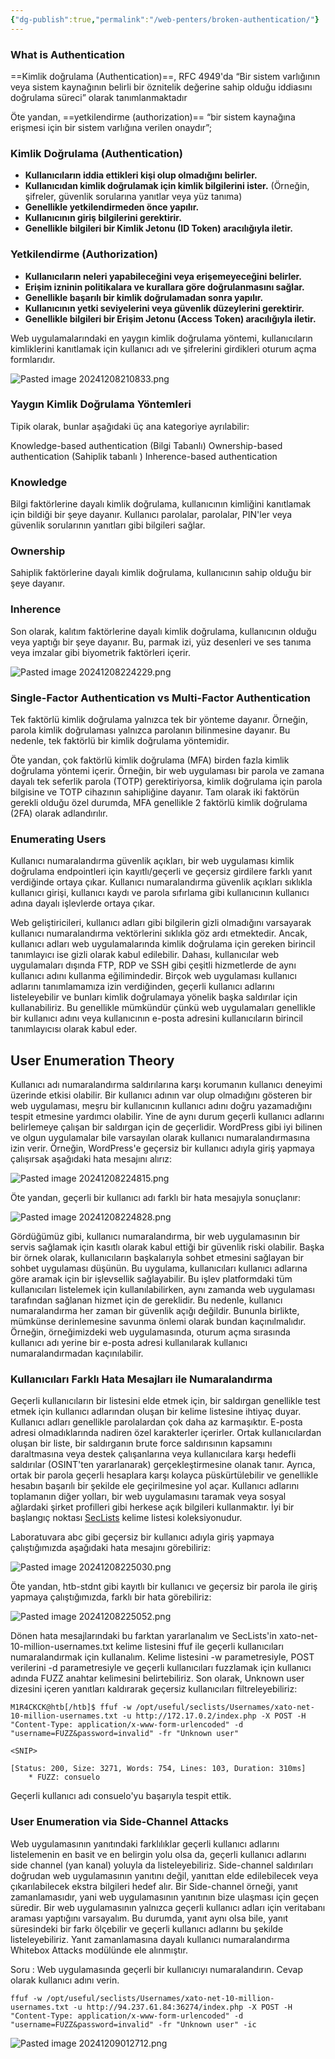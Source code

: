 ```yaml
---
{"dg-publish":true,"permalink":"/web-penters/broken-authentication/"}
---
```



### What is Authentication

==Kimlik doğrulama (Authentication)==, RFC 4949'da “Bir sistem varlığının veya sistem kaynağının belirli bir öznitelik değerine sahip olduğu iddiasını doğrulama süreci” olarak tanımlanmaktadır

Öte yandan, ==yetkilendirme (authorization)==  “bir sistem kaynağına erişmesi için bir sistem varlığına verilen onaydır”;


### Kimlik Doğrulama (Authentication)

- **Kullanıcıların iddia ettikleri kişi olup olmadığını belirler.**
- **Kullanıcıdan kimlik doğrulamak için kimlik bilgilerini ister.** (Örneğin, şifreler, güvenlik sorularına yanıtlar veya yüz tanıma)
- **Genellikle yetkilendirmeden önce yapılır.**
- **Kullanıcının giriş bilgilerini gerektirir.**
- **Genellikle bilgileri bir Kimlik Jetonu (ID Token) aracılığıyla iletir.**

### Yetkilendirme (Authorization)

- **Kullanıcıların neleri yapabileceğini veya erişemeyeceğini belirler.**
- **Erişim izninin politikalara ve kurallara göre doğrulanmasını sağlar.**
- **Genellikle başarılı bir kimlik doğrulamadan sonra yapılır.**
- **Kullanıcının yetki seviyelerini veya güvenlik düzeylerini gerektirir.**
- **Genellikle bilgileri bir Erişim Jetonu (Access Token) aracılığıyla iletir.**

Web uygulamalarındaki en yaygın kimlik doğrulama yöntemi, kullanıcıların kimliklerini kanıtlamak için kullanıcı adı ve şifrelerini girdikleri oturum açma formlarıdır.

![Pasted image 20241208210833.png](/img/user/resimler/Pasted%20image%2020241208210833.png)


### Yaygın Kimlik Doğrulama Yöntemleri

Tipik olarak, bunlar aşağıdaki üç ana kategoriye ayrılabilir:

Knowledge-based authentication (Bilgi Tabanlı)
Ownership-based authentication (Sahiplik tabanlı )
Inherence-based authentication


### Knowledge
Bilgi faktörlerine dayalı kimlik doğrulama, kullanıcının kimliğini kanıtlamak için bildiği bir şeye dayanır. Kullanıcı parolalar, parolalar, PIN'ler veya güvenlik sorularının yanıtları gibi bilgileri sağlar.


### Ownership
Sahiplik faktörlerine dayalı kimlik doğrulama, kullanıcının sahip olduğu bir şeye dayanır.


### Inherence
Son olarak, kalıtım faktörlerine dayalı kimlik doğrulama, kullanıcının olduğu veya yaptığı bir şeye dayanır. Bu, parmak izi, yüz desenleri ve ses tanıma veya imzalar gibi biyometrik faktörleri içerir.


![Pasted image 20241208224229.png](/img/user/resimler/Pasted%20image%2020241208224229.png)


### Single-Factor Authentication vs Multi-Factor Authentication

Tek faktörlü kimlik doğrulama yalnızca tek bir yönteme dayanır. Örneğin, parola kimlik doğrulaması yalnızca parolanın bilinmesine dayanır. Bu nedenle, tek faktörlü bir kimlik doğrulama yöntemidir.

Öte yandan, çok faktörlü kimlik doğrulama (MFA) birden fazla kimlik doğrulama yöntemi içerir. Örneğin, bir web uygulaması bir parola ve zamana dayalı tek seferlik parola (TOTP) gerektiriyorsa, kimlik doğrulama için parola bilgisine ve TOTP cihazının sahipliğine dayanır. Tam olarak iki faktörün gerekli olduğu özel durumda, MFA genellikle 2 faktörlü kimlik doğrulama (2FA) olarak adlandırılır.



### Enumerating Users
Kullanıcı numaralandırma güvenlik açıkları, bir web uygulaması kimlik doğrulama endpointleri için kayıtlı/geçerli ve geçersiz girdilere farklı yanıt verdiğinde ortaya çıkar. Kullanıcı numaralandırma güvenlik açıkları sıklıkla kullanıcı girişi, kullanıcı kaydı ve parola sıfırlama gibi kullanıcının kullanıcı adına dayalı işlevlerde ortaya çıkar.

Web geliştiricileri, kullanıcı adları gibi bilgilerin gizli olmadığını varsayarak kullanıcı numaralandırma vektörlerini sıklıkla göz ardı etmektedir. Ancak, kullanıcı adları web uygulamalarında kimlik doğrulama için gereken birincil tanımlayıcı ise gizli olarak kabul edilebilir. Dahası, kullanıcılar web uygulamaları dışında FTP, RDP ve SSH gibi çeşitli hizmetlerde de aynı kullanıcı adını kullanma eğilimindedir. Birçok web uygulaması kullanıcı adlarını tanımlamamıza izin verdiğinden, geçerli kullanıcı adlarını listeleyebilir ve bunları kimlik doğrulamaya yönelik başka saldırılar için kullanabiliriz. Bu genellikle mümkündür çünkü web uygulamaları genellikle bir kullanıcı adını veya kullanıcının e-posta adresini kullanıcıların birincil tanımlayıcısı olarak kabul eder.


## User Enumeration Theory

Kullanıcı adı numaralandırma saldırılarına karşı korumanın kullanıcı deneyimi üzerinde etkisi olabilir. Bir kullanıcı adının var olup olmadığını gösteren bir web uygulaması, meşru bir kullanıcının kullanıcı adını doğru yazamadığını tespit etmesine yardımcı olabilir. Yine de aynı durum geçerli kullanıcı adlarını belirlemeye çalışan bir saldırgan için de geçerlidir. WordPress gibi iyi bilinen ve olgun uygulamalar bile varsayılan olarak kullanıcı numaralandırmasına izin verir. Örneğin, WordPress'e geçersiz bir kullanıcı adıyla giriş yapmaya çalışırsak aşağıdaki hata mesajını alırız:

![Pasted image 20241208224815.png](/img/user/resimler/Pasted%20image%2020241208224815.png)


Öte yandan, geçerli bir kullanıcı adı farklı bir hata mesajıyla sonuçlanır:

![Pasted image 20241208224828.png](/img/user/resimler/Pasted%20image%2020241208224828.png)

Gördüğümüz gibi, kullanıcı numaralandırma, bir web uygulamasının bir servis sağlamak için kasıtlı olarak kabul ettiği bir güvenlik riski olabilir. Başka bir örnek olarak, kullanıcıların başkalarıyla sohbet etmesini sağlayan bir sohbet uygulaması düşünün. Bu uygulama, kullanıcıları kullanıcı adlarına göre aramak için bir işlevsellik sağlayabilir. Bu işlev platformdaki tüm kullanıcıları listelemek için kullanılabilirken, aynı zamanda web uygulaması tarafından sağlanan hizmet için de gereklidir. Bu nedenle, kullanıcı numaralandırma her zaman bir güvenlik açığı değildir. Bununla birlikte, mümkünse derinlemesine savunma önlemi olarak bundan kaçınılmalıdır. Örneğin, örneğimizdeki web uygulamasında, oturum açma sırasında kullanıcı adı yerine bir e-posta adresi kullanılarak kullanıcı numaralandırmadan kaçınılabilir.


### Kullanıcıları Farklı Hata Mesajları ile Numaralandırma

Geçerli kullanıcıların bir listesini elde etmek için, bir saldırgan genellikle test etmek için kullanıcı adlarından oluşan bir kelime listesine ihtiyaç duyar. Kullanıcı adları genellikle parolalardan çok daha az karmaşıktır. E-posta adresi olmadıklarında nadiren özel karakterler içerirler. Ortak kullanıcılardan oluşan bir liste, bir saldırganın brute force saldırısının kapsamını daraltmasına veya destek çalışanlarına veya kullanıcılara karşı hedefli saldırılar (OSINT'ten yararlanarak) gerçekleştirmesine olanak tanır. Ayrıca, ortak bir parola geçerli hesaplara karşı kolayca püskürtülebilir ve genellikle hesabın başarılı bir şekilde ele geçirilmesine yol açar. Kullanıcı adlarını toplamanın diğer yolları, bir web uygulamasını taramak veya sosyal ağlardaki şirket profilleri gibi herkese açık bilgileri kullanmaktır. İyi bir başlangıç noktası [SecLists](https://github.com/danielmiessler/SecLists/tree/master/Usernames) kelime listesi koleksiyonudur. 

Laboratuvara abc gibi geçersiz bir kullanıcı adıyla giriş yapmaya çalıştığımızda aşağıdaki hata mesajını görebiliriz:

![Pasted image 20241208225030.png](/img/user/resimler/Pasted%20image%2020241208225030.png)

Öte yandan, htb-stdnt gibi kayıtlı bir kullanıcı ve geçersiz bir parola ile giriş yapmaya çalıştığımızda, farklı bir hata görebiliriz:

![Pasted image 20241208225052.png](/img/user/resimler/Pasted%20image%2020241208225052.png)

Dönen hata mesajlarındaki bu farktan yararlanalım ve SecLists'in xato-net-10-million-usernames.txt kelime listesini ffuf ile geçerli kullanıcıları numaralandırmak için kullanalım. Kelime listesini -w parametresiyle, POST verilerini -d parametresiyle ve geçerli kullanıcıları fuzzlamak için kullanıcı adında FUZZ anahtar kelimesini belirtebiliriz. Son olarak, Unknown user dizesini içeren yanıtları kaldırarak geçersiz kullanıcıları filtreleyebiliriz:

```shell-session
M1R4CKCK@htb[/htb]$ ffuf -w /opt/useful/seclists/Usernames/xato-net-10-million-usernames.txt -u http://172.17.0.2/index.php -X POST -H "Content-Type: application/x-www-form-urlencoded" -d "username=FUZZ&password=invalid" -fr "Unknown user"

<SNIP>

[Status: 200, Size: 3271, Words: 754, Lines: 103, Duration: 310ms]
    * FUZZ: consuelo
```


Geçerli kullanıcı adı consuelo'yu başarıyla tespit ettik. 

### User Enumeration via Side-Channel Attacks
Web uygulamasının yanıtındaki farklılıklar geçerli kullanıcı adlarını listelemenin en basit ve en belirgin yolu olsa da, geçerli kullanıcı adlarını side channel (yan kanal) yoluyla da listeleyebiliriz. Side-channel saldırıları doğrudan web uygulamasının yanıtını değil, yanıttan elde edilebilecek veya çıkarılabilecek ekstra bilgileri hedef alır. Bir Side-channel  örneği, yanıt zamanlamasıdır, yani web uygulamasının yanıtının bize ulaşması için geçen süredir. Bir web uygulamasının yalnızca geçerli kullanıcı adları için veritabanı araması yaptığını varsayalım. Bu durumda, yanıt aynı olsa bile, yanıt süresindeki bir farkı ölçebilir ve geçerli kullanıcı adlarını bu şekilde listeleyebiliriz. Yanıt zamanlamasına dayalı kullanıcı numaralandırma Whitebox Attacks modülünde ele alınmıştır.


Soru : Web uygulamasında geçerli bir kullanıcıyı numaralandırın. Cevap olarak kullanıcı adını verin.

`ffuf -w /opt/useful/seclists/Usernames/xato-net-10-million-usernames.txt -u http://94.237.61.84:36274/index.php -X POST -H "Content-Type: application/x-www-form-urlencoded" -d "username=FUZZ&password=invalid" -fr "Unknown user" -ic`

![Pasted image 20241209012712.png](/img/user/resimler/Pasted%20image%2020241209012712.png)
